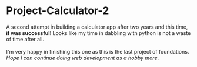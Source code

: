 # Project-Calculator-2

A second attempt in building a calculator app after two years and this time, **it was successful**! Looks like my time in dabbling with python is not a waste of time after all. <br> <br>I'm very happy in finishing this one as this is the last project of foundations. *Hope I can continue doing web development as a hobby more*. 